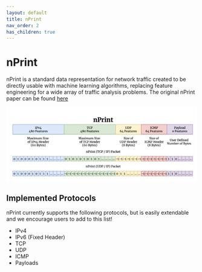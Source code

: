 ```yaml
---
layout: default
title: nPrint
nav_order: 2
has_children: true
---
```


# nPrint

nPrint is a standard data representation for network traffic created to be directly usable with machine learning algorithms, replacing feature engineering for a wide array of traffic analysis problems. The original nPrint paper can be found [here](https://arxiv.org/pdf/2008.02695.pdf)

![nPrint](nprint.png)

## Implemented Protocols

nPrint currently supports the following protocols, but is easily extendable and we encourage users to add to this list!

* IPv4
* IPv6 (Fixed Header)
* TCP
* UDP
* ICMP
* Payloads 
